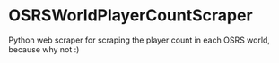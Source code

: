 # OSRSWorldPlayerCountScraper
Python web scraper for scraping the player count in each OSRS world, because why not :)
